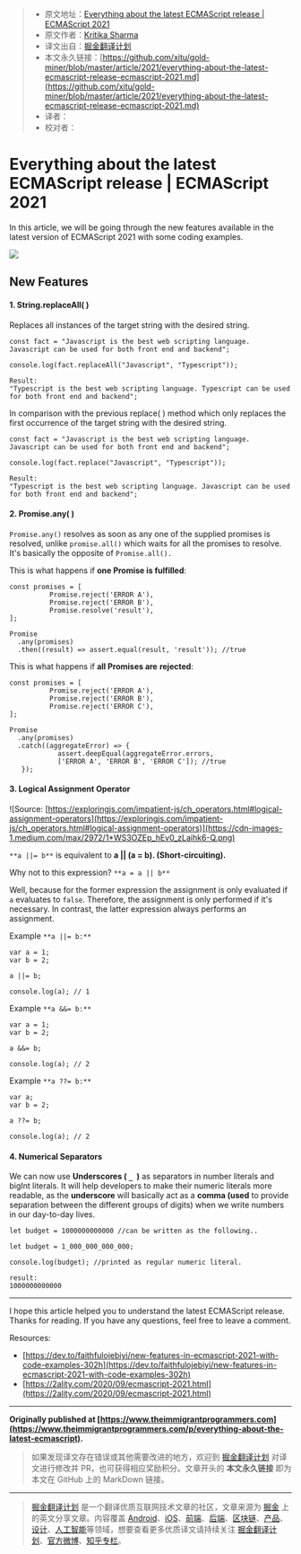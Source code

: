 > * 原文地址：[Everything about the latest ECMAScript release | ECMAScript 2021](https://levelup.gitconnected.com/everything-about-the-latest-ecmascript-release-ecmascript-2021-c011e817f41a)
> * 原文作者：[Kritika Sharma](https://medium.com/@kritikasharmablog)
> * 译文出自：[掘金翻译计划](https://github.com/xitu/gold-miner)
> * 本文永久链接：[https://github.com/xitu/gold-miner/blob/master/article/2021/everything-about-the-latest-ecmascript-release-ecmascript-2021.md](https://github.com/xitu/gold-miner/blob/master/article/2021/everything-about-the-latest-ecmascript-release-ecmascript-2021.md)
> * 译者：
> * 校对者：

# Everything about the latest ECMAScript release | ECMAScript 2021

In this article, we will be going through the new features available in the latest version of ECMAScript 2021 with some coding examples.

![](https://cdn-images-1.medium.com/max/2000/1*ex1pND6jnzW3Hj2vjRjaDA.jpeg)

## New Features

#### 1. String.replaceAll( )

Replaces all instances of the target string with the desired string.

```
const fact = "Javascript is the best web scripting language. Javascript can be used for both front end and backend";
 
console.log(fact.replaceAll("Javascript", "Typescript"));

Result:
"Typescript is the best web scripting language. Typescript can be used for both front end and backend";
```

In comparison with the previous replace( ) method which only replaces the first occurrence of the target string with the desired string.

```
const fact = "Javascript is the best web scripting language. Javascript can be used for both front end and backend";
 
console.log(fact.replace("Javascript", "Typescript"));

Result:
"Typescript is the best web scripting language. Javascript can be used for both front end and backend";
```

#### 2. Promise.any( )

`Promise.any()` resolves as soon as any one of the supplied promises is resolved, unlike `promise.all()` which waits for all the promises to resolve. It's basically the opposite of `Promise.all().`

This is what happens if **one Promise is fulfilled**:

```
const promises = [   
          Promise.reject('ERROR A'),           
          Promise.reject('ERROR B'),   
          Promise.resolve('result'), 
]; 

Promise
  .any(promises)
  .then((result) => assert.equal(result, 'result')); //true
```

This is what happens if **all Promises are** **rejected**:

```
const promises = [   
          Promise.reject('ERROR A'),  
          Promise.reject('ERROR B'),   
          Promise.reject('ERROR C'), 
]; 

Promise
  .any(promises)   
  .catch((aggregateError) => {
            assert.deepEqual(aggregateError.errors, 
            ['ERROR A', 'ERROR B', 'ERROR C']); //true
   });
```

#### 3. Logical Assignment Operator

![Source: [https://exploringjs.com/impatient-js/ch_operators.html#logical-assignment-operators](https://exploringjs.com/impatient-js/ch_operators.html#logical-assignment-operators)](https://cdn-images-1.medium.com/max/2972/1*WS3OZEp_hEv0_zLaihk6-Q.png)

`**a ||= b**` is equivalent to **a || (a = b). (Short-circuiting).**

Why not to this expression? `**a = a || b**`

Well, because for the former expression the assignment is only evaluated if `a` evaluates to `false`. Therefore, the assignment is only performed if it's necessary. In contrast, the latter expression always performs an assignment.

Example `**a ||= b:**`

```
var a = 1;  
var b = 2;  
 
a ||= b;   

console.log(a); // 1
```

Example `**a &&= b:**`

```
var a = 1; 
var b = 2; 

a &&= b; 

console.log(a); // 2
```

Example `**a ??= b:**`

```
var a;  
var b = 2;   

a ??= b;   

console.log(a); // 2
```

#### 4. Numerical Separators

We can now use **Underscores ( `_ `)** as separators in number literals and bigInt literals. It will help developers to make their numeric literals more readable, as the **underscore** will basically act as a **comma (used** to provide separation between the different groups of digits) when we write numbers in our day-to-day lives.

```
let budget = 1000000000000 //can be written as the following..

let budget = 1_000_000_000_000; 

console.log(budget); //printed as regular numeric literal.

result:
1000000000000
```

---

I hope this article helped you to understand the latest ECMAScript release. Thanks for reading. If you have any questions, feel free to leave a comment.

Resources:

* [https://dev.to/faithfulojebiyi/new-features-in-ecmascript-2021-with-code-examples-302h](https://dev.to/faithfulojebiyi/new-features-in-ecmascript-2021-with-code-examples-302h)
* [https://2ality.com/2020/09/ecmascript-2021.html](https://2ality.com/2020/09/ecmascript-2021.html)

---

**Originally published at [https://www.theimmigrantprogrammers.com](https://www.theimmigrantprogrammers.com/p/everything-about-the-latest-ecmascript).**

> 如果发现译文存在错误或其他需要改进的地方，欢迎到 [掘金翻译计划](https://github.com/xitu/gold-miner) 对译文进行修改并 PR，也可获得相应奖励积分。文章开头的 **本文永久链接** 即为本文在 GitHub 上的 MarkDown 链接。

---

> [掘金翻译计划](https://github.com/xitu/gold-miner) 是一个翻译优质互联网技术文章的社区，文章来源为 [掘金](https://juejin.im) 上的英文分享文章。内容覆盖 [Android](https://github.com/xitu/gold-miner#android)、[iOS](https://github.com/xitu/gold-miner#ios)、[前端](https://github.com/xitu/gold-miner#前端)、[后端](https://github.com/xitu/gold-miner#后端)、[区块链](https://github.com/xitu/gold-miner#区块链)、[产品](https://github.com/xitu/gold-miner#产品)、[设计](https://github.com/xitu/gold-miner#设计)、[人工智能](https://github.com/xitu/gold-miner#人工智能)等领域，想要查看更多优质译文请持续关注 [掘金翻译计划](https://github.com/xitu/gold-miner)、[官方微博](http://weibo.com/juejinfanyi)、[知乎专栏](https://zhuanlan.zhihu.com/juejinfanyi)。
